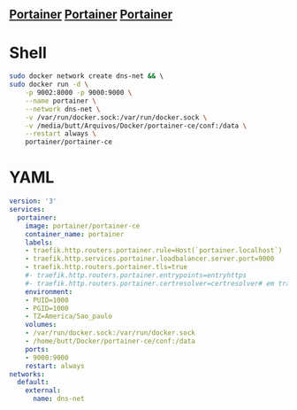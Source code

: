 

[Portainer](	https://docs.portainer.io/start/install-ce/server/docker/wcs		)
[Portainer](	https://classic.yarnpkg.com/en/docs/install#mac-stable			)
[Portainer](	https://documentation.portainer.io/contributing/tools-linux/			)
----
# Shell					
```bash					
sudo docker network create dns-net && \				
sudo docker run -d \
	-p 9002:8000 -p 9000:9000 \
	--name portainer \
	--network dns-net \
	-v /var/run/docker.sock:/var/run/docker.sock \
	-v /media/butt/Arquivos/Docker/portainer-ce/conf:/data \
	--restart always \
	portainer/portainer-ce				
```					
# YAML					
```YAML			
version: '3'
services:
  portainer:
    image: portainer/portainer-ce
    container_name: portainer
    labels:
    - traefik.http.routers.portainer.rule=Host(`portainer.localhost`)
    - traefik.http.services.portainer.loadbalancer.server.port=9000
    - traefik.http.routers.portainer.tls=true
    #- traefik.http.routers.portainer.entrypoints=entryhttps
    #- traefik.http.routers.portainer.certresolver=certresolver# em traefik.yml
    environment:
    - PUID=1000
    - PGID=1000
    - TZ=America/Sao_paulo
    volumes:
    - /var/run/docker.sock:/var/run/docker.sock
    - /home/butt/Docker/portainer-ce/conf:/data
    ports:
    - 9000:9000
    restart: always
networks:
  default:
    external:
      name: dns-net	
```					
